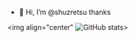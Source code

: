 - 👋 Hi, I’m @shuzretsu thanks



<img align="center" ![GitHub stats](https://github-readme-stats.vercel.app/api?username=shuzretsu&show_icons=true&theme=radical)>
<!---
shuzretsu/shuzretsu is a ✨ special ✨ repository because its `README.md` (this file) appears on your GitHub profile.
You can click the Preview link to take a look at your changes.
--->
